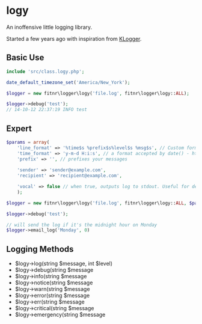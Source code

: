 # logy

An inoffensive little logging library.

Started a few years ago with inspiration from [KLogger](https://github.com/katzgrau/KLogger).

## Basic Use

````php
include 'src/class.logy.php';

date_default_timezone_set('America/New_York');

$logger = new fitnr\logger\logy('file.log', fitnr\logger\logy::ALL);

$logger->debug('test');
// 14-10-12 22:37:19 INFO test
````

## Expert
````php
$params = array(
    'line_format' => '%time$s %prefix$s%level$s %msg$s', // Custom format the log line using a sprintf-like format
    'time_format' => 'y-m-d H:i:s', // a format accepted by date() - http://php.net/manual/en/function.date.php
    'prefix' => '', // prefixes your messages
    
    'sender' => 'sender@example.com',
    'recipient' => 'recipient@example.com',

    'vocal' => false // when true, outputs log to stdout. Useful for debugging
    );

$logger = new fitnr\logger\logy('file.log', fitnr\logger\logy::ALL, $params);

$logger->debug('test');

// will send the log if it's the midnight hour on Monday
$logger->email_log('Monday', 0)
````

## Logging Methods

* $logy->log(string $message, int $level)
* $logy->debug(string $message
* $logy->info(string $message
* $logy->notice(string $message
* $logy->warn(string $message
* $logy->error(string $message
* $logy->err(string $message
* $logy->critical(string $message
* $logy->emergency(string $message

